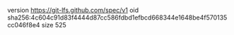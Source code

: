 version https://git-lfs.github.com/spec/v1
oid sha256:4c604c91d83f4444d87cc586fdbd1efbcd668344e1648be4f570135cc046f8e4
size 525
